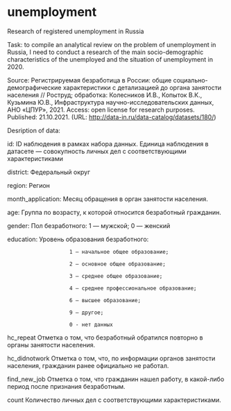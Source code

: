 # unemployment
Research of registered unemployment in Russia

Task: to compile an analytical review on the problem of unemployment in Russia, I need to conduct a research of the main socio-demographic characteristics of the unemployed and the situation of unemployment in 2020.

Source: Регистрируемая безработица в России: общие социально-демографические характеристики с детализацией до органа занятости населения // Роструд; обработка: Колесников И.В., Копыток В.К., Кузьмина Ю.В., Инфраструктура научно-исследовательских данных, АНО «ЦПУР», 2021. Access: open license for research purposes. 
Published: 21.10.2021. (URL: http://data-in.ru/data-catalog/datasets/180/)


Desription of data:

id:	 	              ID наблюдения в рамках набора данных. Единица наблюдения в датасете — совокупность личных дел с                             соответствующими характеристиками

district:              Федеральный округ

region:                Регион

month_application:     Месяц обращения в орган занятости населения.

age:                   Группа по возрасту, к которой относится безработный гражданин.

gender:                Пол безработного: 1 — мужской; 0 — женский

education:             Уровень образования безработного:

                        1 — начальное общее образование;
                        
                        2 — основное общее образование;
                        
                        3 — среднее общее образование;
                        
                        4 — среднее профессиональное образование;
                        
                        6 — высшее образование;
                        
                        9 — другое;
                        
                        0 - нет данных

hc_repeat 	         Отметка о том, что безработный обратился повторно в органы занятости населения.

hc_didnotwork		 Отметка о том, что, по информации органов занятости населения, гражданин ранее официально не работал.

find_new_job         Отметка о том, что гражданин нашел работу, в какой-либо период после признания безработным.

count                Количество личных дел с соответствующими характеристиками. 

